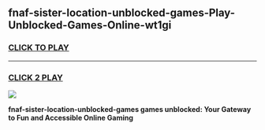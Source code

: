 
## fnaf-sister-location-unblocked-games-Play-Unblocked-Games-Online-wt1gi
<h3>
<a href="https://premium76.site?title=fnaf-sister-location-unblocked-games&ref=25A">CLICK TO PLAY</a></h3>
<hr>

<h3>
<a href="https://premium76.site?title=fnaf-sister-location-unblocked-games&ref=25A">CLICK 2 PLAY</a>
  
</h3>

<a href="https://premium76.site?title=fnaf-sister-location-unblocked-games&ref=25A"><img src="https://clearcache.store/games.png"></a>


**fnaf-sister-location-unblocked-games games unblocked: Your Gateway to Fun and Accessible Online Gaming**
